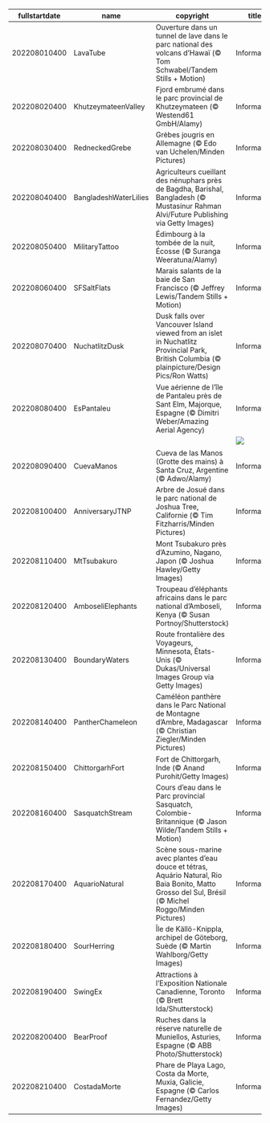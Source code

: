 |fullstartdate|name|copyright|title|image|
|--|--|--|--|--|
202208010400|LavaTube|Ouverture dans un tunnel de lave dans le parc national des volcans d’Hawaï (© Tom Schwabel/Tandem Stills + Motion)|Information|![](/fr-CA/2022/08/202208010400LavaTube.jpg)|
202208020400|KhutzeymateenValley|Fjord embrumé dans le parc provincial de Khutzeymateen (© Westend61 GmbH/Alamy)|Information|![](/fr-CA/2022/08/202208020400KhutzeymateenValley.jpg)|
202208030400|RedneckedGrebe|Grèbes jougris en Allemagne (© Edo van Uchelen/Minden Pictures)|Information|![](/fr-CA/2022/08/202208030400RedneckedGrebe.jpg)|
202208040400|BangladeshWaterLilies|Agriculteurs cueillant des nénuphars près de Bagdha, Barishal, Bangladesh (© Mustasinur Rahman Alvi/Future Publishing via Getty Images)|Information|![](/fr-CA/2022/08/202208040400BangladeshWaterLilies.jpg)|
202208050400|MilitaryTattoo|Édimbourg à la tombée de la nuit, Écosse (© Suranga Weeratuna/Alamy)|Information|![](/fr-CA/2022/08/202208050400MilitaryTattoo.jpg)|
202208060400|SFSaltFlats|Marais salants de la baie de San Francisco (© Jeffrey Lewis/Tandem Stills + Motion)|Information|![](/fr-CA/2022/08/202208060400SFSaltFlats.jpg)|
202208070400|NuchatlitzDusk|Dusk falls over Vancouver Island viewed from an islet in Nuchatlitz Provincial Park, British Columbia (© plainpicture/Design Pics/Ron Watts)|Information|![](/fr-CA/2022/08/202208070400NuchatlitzDusk.jpg)|
202208080400|EsPantaleu|Vue aérienne de l’île de Pantaleu près de Sant Elm, Majorque, Espagne (© Dimitri Weber/Amazing Aerial Agency)|Information|![](/fr-CA/2022/08/202208080400EsPantaleu.jpg)|
||||![](/fr-CA/2022/08/.jpg)|
202208090400|CuevaManos|Cueva de las Manos (Grotte des mains) à Santa Cruz, Argentine (© Adwo/Alamy)|Information|![](/fr-CA/2022/08/202208090400CuevaManos.jpg)|
202208100400|AnniversaryJTNP|Arbre de Josué dans le parc national de Joshua Tree, Californie (© Tim Fitzharris/Minden Pictures)|Information|![](/fr-CA/2022/08/202208100400AnniversaryJTNP.jpg)|
202208110400|MtTsubakuro|Mont Tsubakuro près d’Azumino, Nagano, Japon (© Joshua Hawley/Getty Images)|Information|![](/fr-CA/2022/08/202208110400MtTsubakuro.jpg)|
202208120400|AmboseliElephants|Troupeau d’éléphants africains dans le parc national d’Amboseli, Kenya (© Susan Portnoy/Shutterstock)|Information|![](/fr-CA/2022/08/202208120400AmboseliElephants.jpg)|
202208130400|BoundaryWaters|Route frontalière des Voyageurs, Minnesota, États-Unis (© Dukas/Universal Images Group via Getty Images)|Information|![](/fr-CA/2022/08/202208130400BoundaryWaters.jpg)|
202208140400|PantherChameleon|Caméléon panthère dans le Parc National de Montagne d’Ambre, Madagascar (© Christian Ziegler/Minden Pictures)|Information|![](/fr-CA/2022/08/202208140400PantherChameleon.jpg)|
202208150400|ChittorgarhFort|Fort de Chittorgarh, Inde (© Anand Purohit/Getty Images)|Information|![](/fr-CA/2022/08/202208150400ChittorgarhFort.jpg)|
202208160400|SasquatchStream|Cours d’eau dans le Parc provincial Sasquatch, Colombie-Britannique (© Jason Wilde/Tandem Stills + Motion)|Information|![](/fr-CA/2022/08/202208160400SasquatchStream.jpg)|
202208170400|AquarioNatural|Scène sous-marine avec plantes d’eau douce et tétras, Aquário Natural, Rio Baia Bonito, Matto Grosso del Sul, Brésil (© Michel Roggo/Minden Pictures)|Information|![](/fr-CA/2022/08/202208170400AquarioNatural.jpg)|
202208180400|SourHerring|Île de Källö-Knippla, archipel de Göteborg, Suède (© Martin Wahlborg/Getty Images)|Information|![](/fr-CA/2022/08/202208180400SourHerring.jpg)|
202208190400|SwingEx|Attractions à l’Exposition Nationale Canadienne, Toronto (© Brett Ida/Shutterstock)|Information|![](/fr-CA/2022/08/202208190400SwingEx.jpg)|
202208200400|BearProof|Ruches dans la réserve naturelle de Muniellos, Asturies, Espagne (© ABB Photo/Shutterstock)|Information|![](/fr-CA/2022/08/202208200400BearProof.jpg)|
202208210400|CostadaMorte|Phare de Playa Lago, Costa da Morte, Muxia, Galicie, Espagne (© Carlos Fernandez/Getty Images)|Information|![](/fr-CA/2022/08/202208210400CostadaMorte.jpg)|

